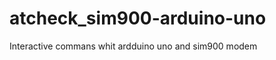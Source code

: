 atcheck_sim900-arduino-uno
==========================
Interactive commans whit ardduino uno and sim900 modem
